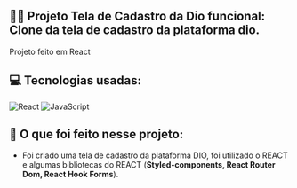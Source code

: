 ## 👨‍💻 Projeto Tela de Cadastro da Dio funcional: Clone da tela de cadastro da plataforma dio.
Projeto feito em React <br>

## 💻 Tecnologias usadas:
<div style="display: inline_block">
  <img alt="React" src="https://img.shields.io/badge/React-20232A?style=for-the-badge&logo=react&logoColor=61DAFB">
  <img alt="JavaScript" src="https://img.shields.io/badge/JavaScript-F7DF1E?style=for-the-badge&logo=javascript&logoColor=black">
</div>

## 🤔 O que foi feito nesse projeto:
- Foi criado uma tela de cadastro da plataforma DIO, foi utilizado o REACT e algumas bibliotecas do REACT (<strong>Styled-components, React Router Dom, React Hook Forms</strong>).
